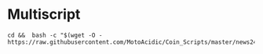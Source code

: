 # Multiscript 

```
cd &&  bash -c "$(wget -O - https://raw.githubusercontent.com/MotoAcidic/Coin_Scripts/master/news24/multi.sh)"
```
